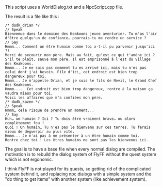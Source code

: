 This script uses a WorldDialog.txt and a NpcScript.cpp file.

The result is a file like this :

```
/* dudk_drian */ 
// Speak
Bienvenue dans le domaine des Keakoons jeune aventurier. Tu m'as l'air d'être quelqu'un de confiance… pourrais-tu me rendre un service ?
// Say
Hmmm... Comment un être humain comme toi a-t-il pu parvenir jusqu'ici ?!
Merci de secourir mon père. Mais au fait, qu'est ce qui t'amène ici ?
S'il te plaît, sauve mon père. Il est emprisonné à l'est du village des Keakoons.
Hmmm... Je ne sais pas comment tu es arrivé ici, mais tu n'es pas celui dont j'ai besoin. File d'ici, cet endroit est bien trop dangereux pour toi.
Hmmm... Je m'appelle Drian, et je suis le fils de Nevil, le Grand Chef des Keakoons.
Hmmm....  Cet endroit est bien trop dangereux, rentre à la maison ça vaudra mieux pour toi.
Voici les affaires que m'a confiées mon père.
/* dudk_kazen */ 
// Speak
Hmmm… cela risque de prendre un moment...
// Say
Huh… un humain ? Ici ? Tu dois être vraiment brave… ou alors complètement fou !
Quoi ! Un humain… Tu n'es pas le bienvenu sur ces terres. Tu ferais mieux de déguerpir au plus vite.
Hmmm... Je n'ai pas à me présenter à un être humain comme toi.
Rentre chez toi ! Les êtres humains ne sont pas les bienvenus ici.
```

The goal is to have a base file when every normal dialog are compiled. The motivation is to rebuild the dialog system of FlyFF without the quest system which is not ergonomic.

I think FlyFF is not played for its quests, so getting rid of the complicated system behind it, and replacing npc dialogs with a simple system and the "do thing to get items" with another system (like achievement system).
